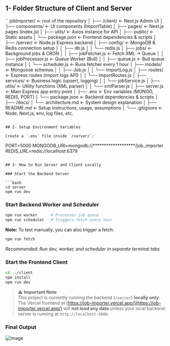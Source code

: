 ## 1- Folder Structure of Client and Server

``
jobImporter/                    ← root of the repository
│
├── /client/                           ← Next.js Admin UI
│   ├── components/                    ← UI components (ImportTable)
│   ├── pages/                         ← Next.js pages (index.js)
│   ├── utils/                         ← Axios instance for API
│   ├── public/                        ← Static assets
│   └── package.json                   ← Frontend dependencies & scripts
│
├── /server/                           ← Node.js Express backend
│   ├── config/                        ← MongoDB & Redis connection setup
│   │   ├── db.js
│   │   └── redis.js
│   ├── jobs/                          ← Background jobs & CRON
│   │   ├── jobFetcher.js             ← Fetch XML → Queue
│   │   ├── jobProcessor.js           ← Queue Worker (Bull)
│   │   ├── queue.js                  ← Bull queue instance
│   │   └── scheduler.js              ← Runs fetcher every 1 hour
│   ├── models/                        ← Mongoose schemas
│   │   ├── Job.js
│   │   └── ImportLog.js
│   ├── routes/                        ← Express routes (import logs API)
│   │   └── importRoutes.js
│   ├── services/                      ← Business logic (upsert, logging)
│   │   └── jobService.js
│   ├── utils/                         ← Utility functions (XML parser)
│   │   └── xmlParser.js
│   ├── server.js                      ← Main Express app entry point
│   ├── .env                           ← Env variables (MONGO, REDIS, PORT)
│   └── package.json                   ← Backend dependencies & scripts
│
├── /docs/
│   └── architecture.md                ← System design explanation
│
├── README.md                          ← Setup instructions, usage, assumptions
│
└── .gitignore                         ← Node, Next.js, env, log files, etc.
```

## 2- Setup Environment Variables

Create a `.env` file inside `/server/`:

```
PORT=5000
MONGODB_URI=mongodb://*******************/job_importer
REDIS_URL=redis://localhost:6379
```

## 3- How to Run Server and Client Locally

### Start the Backend Server

```bash
cd server
npm run dev 
```

### Start Backend Worker and Scheduler

```bash
npm run worker      # Processes job queue
npm run scheduler   # Triggers fetch every hour
```

**Note:** To test manually, you can also trigger a fetch:

```bash
npm run fetch
```

_Recommended: Run dev, worker, and scheduler in separate terminal tabs_

### Start the Frontend Client

```bash
cd ../client
npm install
npm run dev 
```

> ⚠️ **Important Note**  
> This project is currently running the backend (`/server`) **locally only**.  
> The Vercel frontend at [https://job-importer.vercel.app/](https://job-importer.vercel.app/) will **not load any data** unless your local backend server is running at `http://localhost:5000`.
>
> 
### Final Output 
![image](https://github.com/user-attachments/assets/d3262ecf-9958-4d6a-b490-75283078024f)
